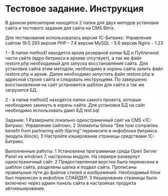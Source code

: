 # Тестовое задание. Инструкция

В данном репозитории находятся 2 папки для двух методов установки сайта и тестового задания для сайта на CMS Bitrix.

Для тестирования использовалась версия 1С-Битрикс: Управление сайтом 19.0.293
версия PHP - 7.4
версия MySQL - 5.6
версия Nginx - 1.23


1 - В папке method1 находится архив резервной копии БД и Публичной части сайта (ядро битрикса в архиве отсутвует), а так же файл restore.php необходимый для запуска восстановления сайта. Для установки сайта этим методом, необходимо в корень сайта залить файл restore.php и архив. Далее необходимо запустить файл  restore.php в адресной строке сайта и следовать инструкциям. По завершеню восстановления на сайт установится шаблон для сайта а так же загрузится БД.

2 - в папке method2 находятся папки самого проекта, которые необходимо закинуть в корень сайта. Для установки БД на сайт необходимо использовать дамп БД test.sql

Задание:
1 Разверните локально одностраничный сайт на CMS «1С-Битрикс: Управление сайтом»;
2 Элементы блока “See how companies benefit from partnering with iSpring” перенесите в инфоблоки битрикса (модуль iblock);
3 Настройте кэширование страницы средствами 1C-Битрикс.

Выполненные работы:
1 Установлена программная среда Open Server Panel на windows 7, настроены модули. На сервере развернут одностраничный сайт.
2 Предоставленная верстка была перенесена в шаблон сайта, разделены шапка и подвал сайта. Прописаны правильные пути до файлов стилей и изображений. Необходимый блок был перенесен в инфоблок СЛАЙДЕР.
3 Кеширование страницы было включено через админ панель сайта в настройках продукта автокеширование.
